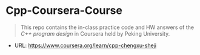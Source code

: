# Cpp-Coursera-Course
> This repo contains the in-class practice code and HW answers of the *C++ program design* in Coursera held by Peking University.
- URL: https://www.coursera.org/learn/cpp-chengxu-sheji
